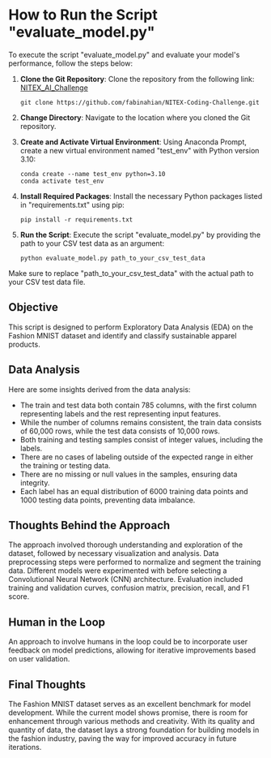 # How to Run the Script "evaluate_model.py"

To execute the script "evaluate_model.py" and evaluate your model's performance, follow the steps below:

1. **Clone the Git Repository**: Clone the repository from the following link: [NITEX_AI_Challenge](https://github.com/fabinahian/NITEX_AI_Challenge.git)  
    ```
    git clone https://github.com/fabinahian/NITEX-Coding-Challenge.git
    ```

2. **Change Directory**: Navigate to the location where you cloned the Git repository.

3. **Create and Activate Virtual Environment**: Using Anaconda Prompt, create a new virtual environment named "test_env" with Python version 3.10:
    ```
    conda create --name test_env python=3.10
    conda activate test_env
    ```

4. **Install Required Packages**: Install the necessary Python packages listed in "requirements.txt" using pip:
    ```
    pip install -r requirements.txt
    ```

5. **Run the Script**: Execute the script "evaluate_model.py" by providing the path to your CSV test data as an argument:
    ```
    python evaluate_model.py path_to_your_csv_test_data
    ```

Make sure to replace "path_to_your_csv_test_data" with the actual path to your CSV test data file.

## Objective

This script is designed to perform Exploratory Data Analysis (EDA) on the Fashion MNIST dataset and identify and classify sustainable apparel products.

## Data Analysis

Here are some insights derived from the data analysis:

- The train and test data both contain 785 columns, with the first column representing labels and the rest representing input features.
- While the number of columns remains consistent, the train data consists of 60,000 rows, while the test data consists of 10,000 rows.
- Both training and testing samples consist of integer values, including the labels.
- There are no cases of labeling outside of the expected range in either the training or testing data.
- There are no missing or null values in the samples, ensuring data integrity.
- Each label has an equal distribution of 6000 training data points and 1000 testing data points, preventing data imbalance.

## Thoughts Behind the Approach

The approach involved thorough understanding and exploration of the dataset, followed by necessary visualization and analysis. Data preprocessing steps were performed to normalize and segment the training data. Different models were experimented with before selecting a Convolutional Neural Network (CNN) architecture. Evaluation included training and validation curves, confusion matrix, precision, recall, and F1 score.

## Human in the Loop

An approach to involve humans in the loop could be to incorporate user feedback on model predictions, allowing for iterative improvements based on user validation.

## Final Thoughts

The Fashion MNIST dataset serves as an excellent benchmark for model development. While the current model shows promise, there is room for enhancement through various methods and creativity. With its quality and quantity of data, the dataset lays a strong foundation for building models in the fashion industry, paving the way for improved accuracy in future iterations.
